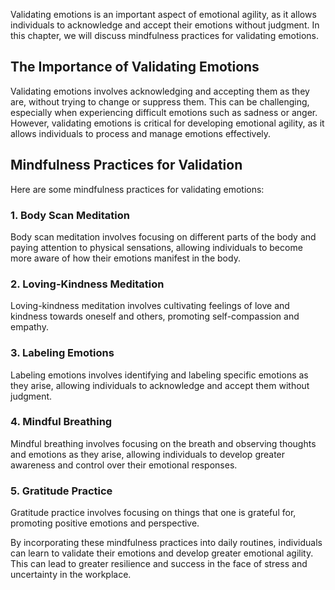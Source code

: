 
Validating emotions is an important aspect of emotional agility, as it allows individuals to acknowledge and accept their emotions without judgment. In this chapter, we will discuss mindfulness practices for validating emotions.

The Importance of Validating Emotions
-------------------------------------

Validating emotions involves acknowledging and accepting them as they are, without trying to change or suppress them. This can be challenging, especially when experiencing difficult emotions such as sadness or anger. However, validating emotions is critical for developing emotional agility, as it allows individuals to process and manage emotions effectively.

Mindfulness Practices for Validation
------------------------------------

Here are some mindfulness practices for validating emotions:

### 1. Body Scan Meditation

Body scan meditation involves focusing on different parts of the body and paying attention to physical sensations, allowing individuals to become more aware of how their emotions manifest in the body.

### 2. Loving-Kindness Meditation

Loving-kindness meditation involves cultivating feelings of love and kindness towards oneself and others, promoting self-compassion and empathy.

### 3. Labeling Emotions

Labeling emotions involves identifying and labeling specific emotions as they arise, allowing individuals to acknowledge and accept them without judgment.

### 4. Mindful Breathing

Mindful breathing involves focusing on the breath and observing thoughts and emotions as they arise, allowing individuals to develop greater awareness and control over their emotional responses.

### 5. Gratitude Practice

Gratitude practice involves focusing on things that one is grateful for, promoting positive emotions and perspective.

By incorporating these mindfulness practices into daily routines, individuals can learn to validate their emotions and develop greater emotional agility. This can lead to greater resilience and success in the face of stress and uncertainty in the workplace.
